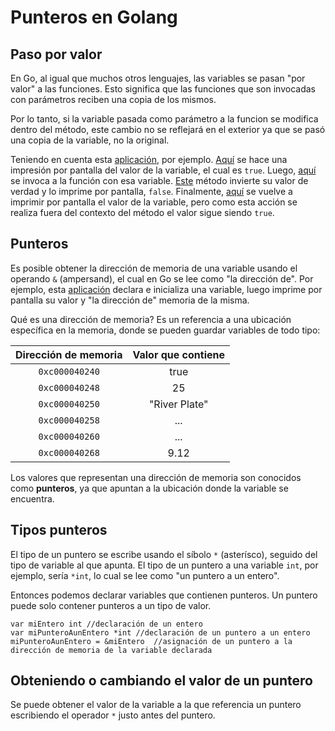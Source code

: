 # Punteros en Golang

## Paso por valor

En Go, al igual que muchos otros lenguajes, las variables se pasan "por valor" a las funciones. Esto significa que las funciones que son invocadas con parámetros reciben una copia de los mismos.

Por lo tanto, si la variable pasada como parámetro a la funcion se modifica dentro del método, este cambio no se reflejará en el exterior ya que se pasó una copia de la variable, no la original.

Teniendo en cuenta esta [aplicación](https://github.com/mikedr/punterosGolang/blob/main/PasoPorValor.go), por ejemplo. [Aquí](https://github.com/mikedr/punterosGolang/blob/main/PasoPorValor.go#L7) se hace una impresión por pantalla del valor de la variable, el cual es `true`. Luego, [aquí](https://github.com/mikedr/punterosGolang/blob/main/PasoPorValor.go#L8) se invoca a la función con esa variable. [Este](https://github.com/mikedr/punterosGolang/blob/main/PasoPorValor.go#L12) método invierte su valor de verdad y lo imprime por pantalla, `false`. Finalmente, [aquí](https://github.com/mikedr/punterosGolang/blob/main/PasoPorValor.go#L9) se vuelve a imprimir por pantalla el valor de la variable, pero como esta acción se realiza fuera del contexto del método el valor sigue siendo `true`.

## Punteros

Es posible obtener la dirección de memoria de una variable usando el operando `&` (ampersand), el cual en Go se lee como "la dirección de". Por ejemplo, esta [aplicación](https://github.com/mikedr/punterosGolang/blob/main/ImprimeMem1.go) declara e inicializa una variable, luego imprime por pantalla su valor y "la dirección de" memoria de la misma.

Qué es una dirección de memoria? Es un referencia a una ubicación específica en la memoria, donde se pueden guardar variables de todo tipo:

|	Dirección de memoria	|	Valor que contiene |
|:---:|:---:|
|`0xc000040240`|	true	|
|`0xc000040248`|	25	|
|`0xc000040250`|	"River Plate"	|
|`0xc000040258`|	...	|
|`0xc000040260`|	...	|
|`0xc000040268`|	9.12	|

Los valores que representan una dirección de memoria son conocidos como **punteros**, ya que apuntan a la ubicación donde la variable se encuentra.

## Tipos punteros

El tipo de un puntero se escribe usando el síbolo `*` (asterísco), seguido del tipo de variable al que apunta. El tipo de un puntero a una variable `int`, por ejemplo, sería `*int`, lo cual se lee como "un puntero a un entero".

Entonces podemos declarar variables que contienen punteros. Un puntero puede solo contener punteros a un tipo de valor.

```
var miEntero int //declaración de un entero
var miPunteroAunEntero *int	//declaración de un puntero a un entero
miPunteroAunEntero = &miEntero	//asignación de un puntero a la dirección de memoria de la variable declarada
```

## Obteniendo o cambiando el valor de un puntero

Se puede obtener el valor de la variable a la que referencia un puntero escribiendo el operador `*` justo antes del puntero. 